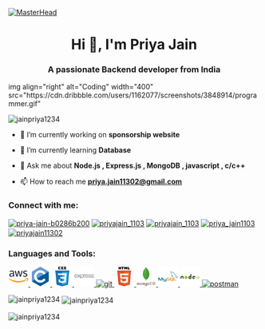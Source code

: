 [![MasterHead](https://repository-images.githubusercontent.com/588181932/e36ec678-7984-4cdd-8e4c-a3932772ff8e)](https://rishavchanda.io)
<h1 align="center">Hi 👋, I'm Priya Jain</h1>
<h3 align="center">A passionate Backend developer from India</h3>
img align="right" alt="Coding" width="400" src="https://cdn.dribbble.com/users/1162077/screenshots/3848914/programmer.gif"
<p align="left"> <img src="https://komarev.com/ghpvc/?username=jainpriya1234&label=Profile%20views&color=0e75b6&style=flat" alt="jainpriya1234" /> </p>

- 🔭 I’m currently working on **sponsorship website**

- 🌱 I’m currently learning **Database**

- 💬 Ask me about **Node.js , Express.js , MongoDB , javascript , c/c++**

- 📫 How to reach me **priya.jain11302@gmail.com**

<h3 align="left">Connect with me:</h3>
<p align="left">
<a href="https://linkedin.com/in/priya-jain-b0286b200" target="blank"><img align="center" src="https://raw.githubusercontent.com/rahuldkjain/github-profile-readme-generator/master/src/images/icons/Social/linked-in-alt.svg" alt="priya-jain-b0286b200" height="30" width="40" /></a>
<a href="https://www.codechef.com/users/priyajain_1103" target="blank"><img align="center" src="https://cdn.jsdelivr.net/npm/simple-icons@3.1.0/icons/codechef.svg" alt="priyajain_1103" height="30" width="40" /></a>
<a href="https://codeforces.com/profile/priyajain_1103" target="blank"><img align="center" src="https://raw.githubusercontent.com/rahuldkjain/github-profile-readme-generator/master/src/images/icons/Social/codeforces.svg" alt="priyajain_1103" height="30" width="40" /></a>
<a href="https://www.leetcode.com/priya_jain1103" target="blank"><img align="center" src="https://raw.githubusercontent.com/rahuldkjain/github-profile-readme-generator/master/src/images/icons/Social/leet-code.svg" alt="priya_jain1103" height="30" width="40" /></a>
<a href="https://auth.geeksforgeeks.org/user/priyajain11302" target="blank"><img align="center" src="https://raw.githubusercontent.com/rahuldkjain/github-profile-readme-generator/master/src/images/icons/Social/geeks-for-geeks.svg" alt="priyajain11302" height="30" width="40" /></a>
</p>

<h3 align="left">Languages and Tools:</h3>
<p align="left"> <a href="https://aws.amazon.com" target="_blank" rel="noreferrer"> <img src="https://raw.githubusercontent.com/devicons/devicon/master/icons/amazonwebservices/amazonwebservices-original-wordmark.svg" alt="aws" width="40" height="40"/> </a> <a href="https://www.cprogramming.com/" target="_blank" rel="noreferrer"> <img src="https://raw.githubusercontent.com/devicons/devicon/master/icons/c/c-original.svg" alt="c" width="40" height="40"/> </a> <a href="https://www.w3schools.com/css/" target="_blank" rel="noreferrer"> <img src="https://raw.githubusercontent.com/devicons/devicon/master/icons/css3/css3-original-wordmark.svg" alt="css3" width="40" height="40"/> </a> <a href="https://expressjs.com" target="_blank" rel="noreferrer"> <img src="https://raw.githubusercontent.com/devicons/devicon/master/icons/express/express-original-wordmark.svg" alt="express" width="40" height="40"/> </a> <a href="https://git-scm.com/" target="_blank" rel="noreferrer"> <img src="https://www.vectorlogo.zone/logos/git-scm/git-scm-icon.svg" alt="git" width="40" height="40"/> </a> <a href="https://www.w3.org/html/" target="_blank" rel="noreferrer"> <img src="https://raw.githubusercontent.com/devicons/devicon/master/icons/html5/html5-original-wordmark.svg" alt="html5" width="40" height="40"/> </a> <a href="https://www.mongodb.com/" target="_blank" rel="noreferrer"> <img src="https://raw.githubusercontent.com/devicons/devicon/master/icons/mongodb/mongodb-original-wordmark.svg" alt="mongodb" width="40" height="40"/> </a> <a href="https://www.mysql.com/" target="_blank" rel="noreferrer"> <img src="https://raw.githubusercontent.com/devicons/devicon/master/icons/mysql/mysql-original-wordmark.svg" alt="mysql" width="40" height="40"/> </a> <a href="https://nodejs.org" target="_blank" rel="noreferrer"> <img src="https://raw.githubusercontent.com/devicons/devicon/master/icons/nodejs/nodejs-original-wordmark.svg" alt="nodejs" width="40" height="40"/> </a> <a href="https://postman.com" target="_blank" rel="noreferrer"> <img src="https://www.vectorlogo.zone/logos/getpostman/getpostman-icon.svg" alt="postman" width="40" height="40"/> </a> </p>

<p><img align="left" src="https://github-readme-stats.vercel.app/api/top-langs?username=jainpriya1234&show_icons=true&locale=en&layout=compact" alt="jainpriya1234" /></p>

<p>&nbsp;<img align="center" src="https://github-readme-stats.vercel.app/api?username=jainpriya1234&show_icons=true&locale=en" alt="jainpriya1234" /></p>

<p><img align="center" src="https://github-readme-streak-stats.herokuapp.com/?user=jainpriya1234&" alt="jainpriya1234" /></p>
